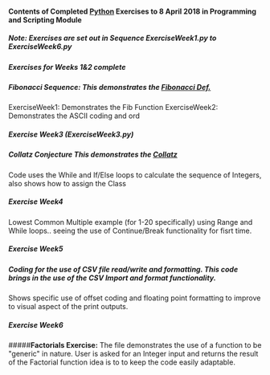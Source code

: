 #### Contents of Completed [Python](https://www.python.org/) Exercises to 8 April 2018 in Programming and Scripting Module

##### Note: Exercises are set out in Sequence ExerciseWeek1.py to ExerciseWeek6.py

##### Exercises for Weeks 1&2 complete
##### **Fibonacci Sequence:** This demonstrates the [Fibonacci Def.](https://en.wikipedia.org/wiki/Fibonacci_number)
ExerciseWeek1: Demonstrates the Fib Function
ExerciseWeek2: Demonstrates the ASCII coding and ord

##### Exercise Week3 (ExerciseWeek3.py)
##### **Collatz Conjecture** This demonstrates the [Collatz](https://en.wikipedia.org/wiki/Collatz_conjecture)
Code uses the While and If/Else loops to calculate the sequence of Integers, also shows how to assign the Class

##### Exercise Week4
Lowest Common Multiple example (for 1-20 specifically) using Range and While loops.. seeing the use of Continue/Break functionality for fisrt time.

##### Exercise Week5
##### Coding for the use of CSV file read/write and formatting. This code brings in the use of the CSV Import and format functionality.
Shows specific use of offset coding and floating point formatting to improve to visual aspect of the print outputs.

##### Exercise Week6
#####**Factorials Exercise:** The file demonstrates the use of a function to be "generic" in nature.
User is asked for an Integer input and returns the result of the Factorial function
idea is to to keep the code easily adaptable.
